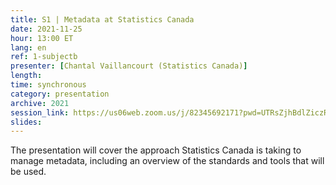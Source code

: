 ```yaml
---
title: S1 | Metadata at Statistics Canada
date: 2021-11-25
hour: 13:00 ET
lang: en
ref: 1-subjectb
presenter: [Chantal Vaillancourt (Statistics Canada)]
length:
time: synchronous
category: presentation
archive: 2021
session_link: https://us06web.zoom.us/j/82345692171?pwd=UTRsZjhBdlZiczRFSWw5cTVDS1g4Zz09
slides:
---
```

The presentation will cover the approach Statistics Canada is taking to manage metadata, including an overview of the standards and tools that will be used.
